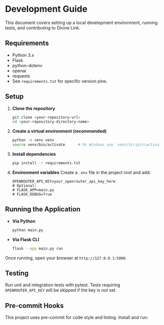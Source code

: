 # Development Guide

This document covers setting up a local development environment, running tests, and contributing to Divine Link.

## Requirements

- Python 3.x
- Flask
- python-dotenv
- openai
- requests
- See `requirements.txt` for specific version pins.

## Setup

1. **Clone the repository**
   ```bash
   git clone <your-repository-url>
   cd <your-repository-directory-name>
   ```

2. **Create a virtual environment (recommended)**
   ```bash
   python -m venv venv
   source venv/bin/activate      # On Windows use `venv\Scripts\activate`
   ```

3. **Install dependencies**
   ```bash
   pip install -r requirements.txt
   ```

4. **Environment variables**
   Create a `.env` file in the project root and add:
   ```env
   OPENROUTER_API_KEY=your_openrouter_api_key_here
   # Optional:
   # FLASK_APP=main.py
   # FLASK_DEBUG=True
   ```

## Running the Application

- **Via Python**
  ```bash
  python main.py
  ```

- **Via Flask CLI**
  ```bash
  flask --app main.py run
  ```

Once running, open your browser at `http://127.0.0.1:5000`.

## Testing

Run unit and integration tests with pytest. Tests requiring `OPENROUTER_API_KEY` will be skipped if the key is not set.

## Pre-commit Hooks

This project uses pre-commit for code style and linting.
Install and run:
